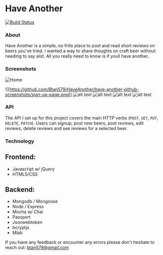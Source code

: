 # Have Another  
[![Build Status](https://travis-ci.org/Btan579/HaveAnother.svg?branch=master)](https://travis-ci.org/Btan579/HaveAnother)

### About

Have Another is a simple, no frills place to post and read short reviews on beers you've tried. I wanted a way to share thoughts on craft beer without needing to say alot. All you really need to know is if youll have another. 

### Screenshots

![Home](https://github.com/Btan579/HaveAnother/have-another-github-screenshots/main-page.png)

![[https://github.com/Btan579/HaveAnother/have-another-github-screenshots/sign-up-page.png]]
![alt text](https://github.com/Btan579/HaveAnother/have-another-github-screenshots/login-page.png "Login")
![alt text](https://github.com/Btan579/HaveAnother/have-another-github-screenshots/display-reviews.png "Reviews displayed by beer")
![alt text](https://github.com/Btan579/HaveAnother/have-another-github-screenshots/add-beer.png "Add a new beer")
![alt text](https://github.com/Btan579/HaveAnother/have-another-github-screenshots/post-review.png "Post a new review")

### API

The API I set up for this project covers the main HTTP verbs (`POST`, `GET`, `PUT`, `DELETE`, `PATCH`).  Users can signup, post new beers, post reviews, edit reviews, delete reviews and see reviews for a selected beer.
### Technology

## Frontend:
+ Javascript w/ jQuery
+ HTML5/CSS

## Backend:
+ Mongodb / Mongoose
+ Node / Express
+ Mocha w/ Chai
+ Passport
+ Jsonwebtoken
+ bcryptjs
+ Mlab


If you have any feedback or encounter any errors please don't hesitate to reach out: btan579@gmail.com
